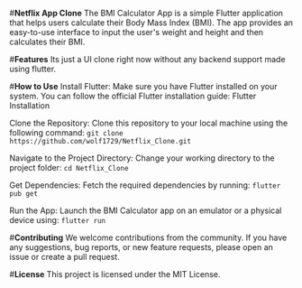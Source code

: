 #**Netflix App Clone**
The BMI Calculator App is a simple Flutter application that helps users calculate their Body Mass Index (BMI). The app provides an easy-to-use interface to input the user's weight and height and then calculates their BMI.

#**Features**
Its just a UI clone right now without any backend support made using flutter.

#**How to Use**
Install Flutter: Make sure you have Flutter installed on your system. You can follow the official Flutter installation guide: Flutter Installation

Clone the Repository: Clone this repository to your local machine using the following command:
`git clone https://github.com/wolf1729/Netflix_Clone.git`

Navigate to the Project Directory: Change your working directory to the project folder:
`cd Netflix_Clone`

Get Dependencies: Fetch the required dependencies by running:
`flutter pub get`

Run the App: Launch the BMI Calculator app on an emulator or a physical device using:
`flutter run`

#**Contributing**
We welcome contributions from the community. If you have any suggestions, bug reports, or new feature requests, please open an issue or create a pull request.

#**License**
This project is licensed under the MIT License.